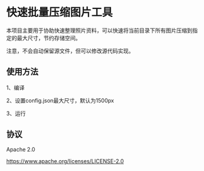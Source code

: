 # 快速批量压缩图片工具

本项目主要用于协助快速整理照片资料，可以快速将当前目录下所有图片压缩到指定的最大尺寸，节约存储空间。

注意，不会自动保留源文件，但可以修改源代码实现。

## 使用方法

1、编译

2、设置config.json最大尺寸，默认为1500px

3、运行

## 协议

Apache 2.0

https://www.apache.org/licenses/LICENSE-2.0